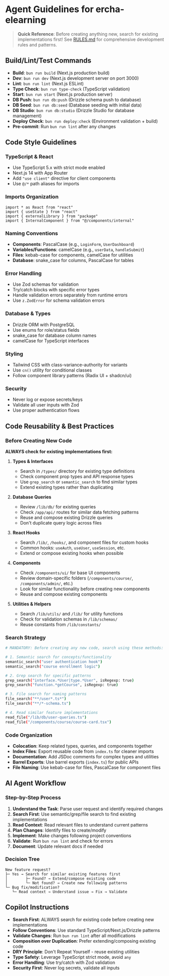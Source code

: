 # Agent Guidelines for ercha-elearning

> **Quick Reference**: Before creating anything new, search for existing implementations first!
> See [RULES.md](./RULES.md) for comprehensive development rules and patterns.

## Build/Lint/Test Commands
- **Build**: `bun run build` (Next.js production build)
- **Dev**: `bun run dev` (Next.js development server on port 3000)
- **Lint**: `bun run lint` (Next.js ESLint)
- **Type Check**: `bun run type-check` (TypeScript validation)
- **Start**: `bun run start` (Next.js production server)
- **DB Push**: `bun run db:push` (Drizzle schema push to database)
- **DB Seed**: `bun run db:seed` (Database seeding with initial data)
- **DB Studio**: `bun run db:studio` (Drizzle Studio for database management)
- **Deploy Check**: `bun run deploy:check` (Environment validation + build)
- **Pre-commit**: Run `bun run lint` after any changes

## Code Style Guidelines

### TypeScript & React
- Use TypeScript 5.x with strict mode enabled
- Next.js 14 with App Router
- Add `"use client"` directive for client components
- Use `@/*` path aliases for imports

### Imports Organization
```
import * as React from "react"
import { useState } from "react"
import { externalLibrary } from "package"
import { InternalComponent } from "@/components/internal"
```

### Naming Conventions
- **Components**: PascalCase (e.g., `LoginForm`, `UserDashboard`)
- **Variables/Functions**: camelCase (e.g., `userData`, `handleSubmit`)
- **Files**: kebab-case for components, camelCase for utilities
- **Database**: snake_case for columns, PascalCase for tables

### Error Handling
- Use Zod schemas for validation
- Try/catch blocks with specific error types
- Handle validation errors separately from runtime errors
- Use `z.ZodError` for schema validation errors

### Database & Types
- Drizzle ORM with PostgreSQL
- Use enums for role/status fields
- snake_case for database column names
- camelCase for TypeScript interfaces

### Styling
- Tailwind CSS with class-variance-authority for variants
- Use `cn()` utility for conditional classes
- Follow component library patterns (Radix UI + shadcn/ui)

### Security
- Never log or expose secrets/keys
- Validate all user inputs with Zod
- Use proper authentication flows

## Code Reusability & Best Practices

### Before Creating New Code
**ALWAYS check for existing implementations first:**

1. **Types & Interfaces**
   - Search in `/types/` directory for existing type definitions
   - Check component prop types and API response types
   - Use `grep_search` or `semantic_search` to find similar types
   - Extend existing types rather than duplicating

2. **Database Queries**
   - Review `/lib/db/` for existing queries
   - Check `/app/api/` routes for similar data fetching patterns
   - Reuse and compose existing Drizzle queries
   - Don't duplicate query logic across files

3. **React Hooks**
   - Search `/lib/`, `/hooks/`, and component files for custom hooks
   - Common hooks: `useAuth`, `useUser`, `useSession`, etc.
   - Extend or compose existing hooks when possible

4. **Components**
   - Check `/components/ui/` for base UI components
   - Review domain-specific folders (`/components/course/`, `/components/admin/`, etc.)
   - Look for similar functionality before creating new components
   - Reuse and compose existing components

5. **Utilities & Helpers**
   - Search `/lib/utils/` and `/lib/` for utility functions
   - Check for validation schemas in `/lib/schemas/`
   - Reuse constants from `/lib/constants/`

### Search Strategy
```bash
# MANDATORY: Before creating any new code, search using these methods:

# 1. Semantic search for concepts/functionality
semantic_search("user authentication hook")
semantic_search("course enrollment logic")

# 2. Grep search for specific patterns
grep_search("interface.*User|type.*User", isRegexp: true)
grep_search("function.*getCourse", isRegexp: true)

# 3. File search for naming patterns
file_search("**/user*.ts*")
file_search("**/*-schema.ts")

# 4. Read similar feature implementations
read_file("/lib/db/user-queries.ts")
read_file("/components/course/course-card.tsx")
```

### Code Organization
- **Colocation**: Keep related types, queries, and components together
- **Index Files**: Export reusable code from `index.ts` for cleaner imports
- **Documentation**: Add JSDoc comments for complex types and utilities
- **Barrel Exports**: Use barrel exports (`index.ts`) for public APIs
- **File Naming**: Use kebab-case for files, PascalCase for component files

## AI Agent Workflow

### Step-by-Step Process
1. **Understand the Task**: Parse user request and identify required changes
2. **Search First**: Use semantic/grep/file search to find existing implementations
3. **Read Context**: Read relevant files to understand current patterns
4. **Plan Changes**: Identify files to create/modify
5. **Implement**: Make changes following project conventions
6. **Validate**: Run `bun run lint` and check for errors
7. **Document**: Update relevant docs if needed

### Decision Tree
```
New feature request?
├─ Yes → Search for similar existing features first
│        ├─ Found? → Extend/compose existing code
│        └─ Not found? → Create new following patterns
└─ Bug fix/modification?
   └─ Read context → Understand issue → Fix → Validate
```

## Copilot Instructions
- **Search First**: ALWAYS search for existing code before creating new implementations
- **Follow Conventions**: Use standard TypeScript/Next.js/Drizzle patterns
- **Validate Changes**: Run `bun run lint` after all modifications
- **Composition over Duplication**: Prefer extending/composing existing code
- **DRY Principle**: Don't Repeat Yourself - reuse existing utilities
- **Type Safety**: Leverage TypeScript strict mode, avoid `any`
- **Error Handling**: Use try/catch with Zod validation
- **Security First**: Never log secrets, validate all inputs
